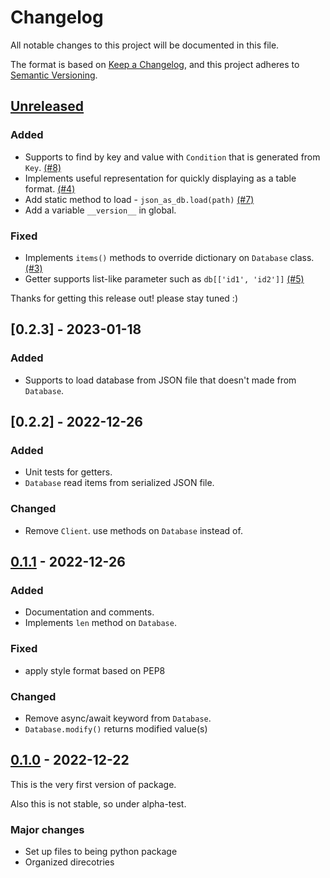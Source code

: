 # Changelog

All notable changes to this project will be documented in this file.

The format is based on [Keep a Changelog](https://keepachangelog.com/en/1.0.0/),
and this project adheres to [Semantic Versioning](https://semver.org/spec/v2.0.0.html).

## [Unreleased]

### Added

- Supports to find by key and value with `Condition` that is generated from `Key`. [(#8)](https://github.com/joonas-yoon/json-as-db/issues/8)
- Implements useful representation for quickly displaying as a table format. [(#4)](https://github.com/joonas-yoon/json-as-db/issues/4)
- Add static method to load - `json_as_db.load(path)` [(#7)](https://github.com/joonas-yoon/json-as-db/issues/7)
- Add a variable `__version__` in global.

### Fixed

- Implements `items()` methods to override dictionary on `Database` class. [(#3)](https://github.com/joonas-yoon/json-as-db/issues/3)
- Getter supports list-like parameter such as `db[['id1', 'id2']]` [(#5)](https://github.com/joonas-yoon/json-as-db/issues/5)

Thanks for getting this release out! please stay tuned :)

## [0.2.3] - 2023-01-18

### Added

- Supports to load database from JSON file that doesn't made from `Database`.

## [0.2.2] - 2022-12-26

### Added

- Unit tests for getters.
- `Database` read items from serialized JSON file.

### Changed

- Remove `Client`. use methods on `Database` instead of.

## [0.1.1] - 2022-12-26

### Added

- Documentation and comments.
- Implements `len` method on `Database`.

### Fixed

- apply style format based on PEP8

### Changed

- Remove async/await keyword from `Database`.
- `Database.modify()` returns modified value(s)

## [0.1.0] - 2022-12-22

This is the very first version of package.

Also this is not stable, so under alpha-test.

### Major changes

- Set up files to being python package
- Organized direcotries

[Unreleased]: https://github.com/joonas-yoon/json-as-db/compare/v0.2.0...HEAD
[0.2.0]: https://github.com/joonas-yoon/json-as-db/compare/v0.1.1...v0.2.0
[0.1.1]: https://github.com/joonas-yoon/json-as-db/compare/v0.1.0...v0.1.1
[0.1.0]: https://github.com/joonas-yoon/json-as-db/releases/tag/v0.1.0
